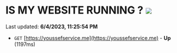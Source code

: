 # IS MY WEBSITE RUNNING ? [![](https://img.shields.io/static/v1?label=Sponsor&message=%E2%9D%A4&logo=GitHub&color=%23fe8e86)](https://github.com/sponsors/<username>)

Last updated: **6/4/2023, 11:25:54 PM**

- `GET` [https://youssefservice.me](https://youssefservice.me) - **Up** (1197ms)

